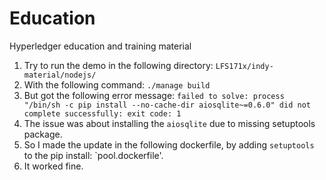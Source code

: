 # Education
Hyperledger education and training material

1. Try to run the demo in the following directory: `LFS171x/indy-material/nodejs/`
2. With the following command: `./manage build`
3. But got the following error message: `failed to solve: process "/bin/sh -c pip install --no-cache-dir aiosqlite~=0.6.0" did not complete successfully: exit code: 1`
4. The issue was about installing the `aiosqlite` due to missing setuptools package. 
5. So I made the update in the following dockerfile, by adding `setuptools` to the pip install: `pool.dockerfile'. 
6. It worked fine.
